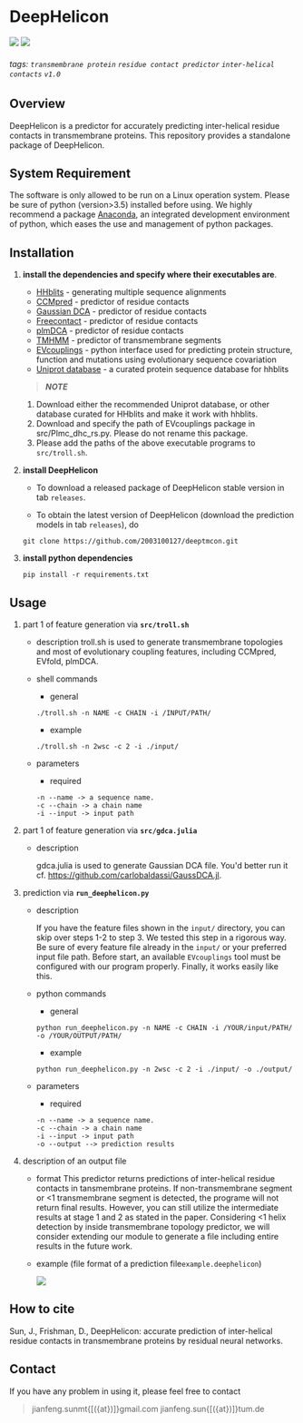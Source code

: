 # DeepHelicon
![](https://img.shields.io/badge/DeepHelicon-executable-519dd9.svg)
![](https://img.shields.io/badge/last_released_date-Feb_2020-green.svg)

###### tags: `transmembrane protein` `residue contact predictor` `inter-helical contacts` `v1.0`

## Overview
DeepHelicon is a predictor for accurately predicting inter-helical residue contacts in transmembrane proteins. This repository provides a standalone package of DeepHelicon.

## System Requirement
    
The software is only allowed to be run on a Linux operation system. Please be sure of python (version>3.5) installed before using. We highly recommend a package [Anaconda](https://www.anaconda.com/distribution/), an integrated development environment of python, which eases the use and management of python packages.

## Installation
    
1. **install the dependencies and specify where their executables are**.
    * [HHblits](https://github.com/soedinglab/hh-suite) - generating multiple sequence alignments
    * [CCMpred](https://github.com/soedinglab/CCMpred) - predictor of residue contacts
    * [Gaussian DCA](https://github.com/carlobaldassi/GaussDCA.jl) - predictor of residue contacts
    * [Freecontact](https://rostlab.org/owiki/index.php/FreeContact) - predictor of residue contacts
    * [plmDCA](https://github.com/debbiemarkslab/plmc) - predictor of residue contacts
    * [TMHMM](http://www.cbs.dtu.dk/cgi-bin/nph-sw_request?tmhmm) - predictor of transmembrane segments
    * [EVcouplings](https://github.com/debbiemarkslab/EVcouplings) - python interface used for predicting protein structure, function and mutations using evolutionary sequence covariation
    * [Uniprot database](http://wwwuser.gwdg.de/~compbiol/data/hhsuite/databases/hhsuite_dbs/old-releases/) - a curated protein sequence database for hhblits
    
    > **_NOTE_**
    
    1. Download either the recommended Uniprot database, or other database curated for HHblits and make it work with hhblits.
    2. Download and specify the path of EVcouplings package in src/Plmc_dhc_rs.py. Please do not rename this package.
    3. Please add the paths of the above executable programs to `src/troll.sh`.


2. **install DeepHelicon**

    * To download a released package of DeepHelicon stable version in tab `releases`.
    

    * To obtain the latest version of DeepHelicon (download the prediction models in tab `releases`), do
    ```
    git clone https://github.com/2003100127/deeptmcon.git
    ```

3. **install python dependencies**
    
    ```    
	pip install -r requirements.txt
	```

## Usage

1. part 1 of feature generation via **`src/troll.sh`**

    * description
        troll.sh is used to generate transmembrane topologies and most of evolutionary coupling features, including CCMpred, EVfold, plmDCA.

    * shell commands
        * general
        ```
        ./troll.sh -n NAME -c CHAIN -i /INPUT/PATH/
        ```
        * example
        ```
        ./troll.sh -n 2wsc -c 2 -i ./input/
        ```
    * parameters
	    * required
        ```
        -n --name -> a sequence name.
        -c --chain -> a chain name
        -i --input -> input path
        ```

2. part 1 of feature generation via **`src/gdca.julia`**
    
    * description
        
        gdca.julia is used to generate Gaussian DCA file. You'd better run it cf. https://github.com/carlobaldassi/GaussDCA.jl.
        
3. prediction via **`run_deephelicon.py`**
    
    * description
        
        If you have the feature files shown in the `input/` directory, you can skip over steps 1-2 to step 3. We tested this step in a rigorous way. Be sure of every feature file already in the `input/` or your preferred input file path. Before start, an available `EVcouplings` tool must be configured with our program properly. Finally, it works easily like this. 
    
	* python commands
	    * general
	    ```
        python run_deephelicon.py -n NAME -c CHAIN -i /YOUR/input/PATH/ -o /YOUR/OUTPUT/PATH/
        ```
	    * example
        ```
        python run_deephelicon.py -n 2wsc -c 2 -i ./input/ -o ./output/
        ```
	* parameters
	    * required
        ```
        -n --name -> a sequence name.
        -c --chain -> a chain name
        -i --input -> input path
        -o --output --> prediction results
        ```

2. description of an output file
	* format
	  This predictor returns predictions of inter-helical residue contacts in tansmembrane proteins. If non-transmembrane segment or <1 transmembrane segment is detected, the programe will not return final results. However, you can still utilize the intermediate results at stage 1 and 2 as stated in the paper. Considering <1 helix detection by inside transmembrane topology predictor, we will consider extending our module to generate a file including entire results in the future work.
    * example (file format of a prediction file`example.deephelicon`)
	  
      ![](https://imgur.com/HQpPt6Q.png)

## How to cite
Sun, J., Frishman, D., DeepHelicon: accurate prediction of inter-helical residue contacts in transmembrane proteins by residual neural networks.

## Contact
If you have any problem in using it, please feel free to contact
> jianfeng.sunmt{[({at})]}gmail.com
> jianfeng.sun{[({at})]}tum.de